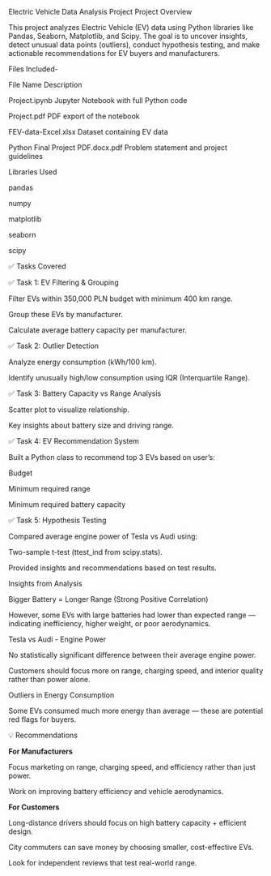 Electric Vehicle Data Analysis Project
Project Overview 

This project analyzes Electric Vehicle (EV) data using Python libraries like Pandas, Seaborn, Matplotlib, and Scipy. The goal is to uncover insights, detect unusual data points (outliers), conduct hypothesis testing, and make actionable recommendations for EV buyers and manufacturers.

Files Included-

File Name	Description

Project.ipynb	Jupyter Notebook with full Python code

Project.pdf	PDF export of the notebook

FEV-data-Excel.xlsx	Dataset containing EV data

Python Final Project PDF.docx.pdf	Problem statement and project guidelines

Libraries Used

pandas

numpy

matplotlib

seaborn

scipy

✅ Tasks Covered

✅ Task 1: EV Filtering & Grouping

Filter EVs within 350,000 PLN budget with minimum 400 km range.

Group these EVs by manufacturer.

Calculate average battery capacity per manufacturer.

✅ Task 2: Outlier Detection

Analyze energy consumption (kWh/100 km).

Identify unusually high/low consumption using IQR (Interquartile Range).

✅ Task 3: Battery Capacity vs Range Analysis

Scatter plot to visualize relationship.

Key insights about battery size and driving range.

✅ Task 4: EV Recommendation System

Built a Python class to recommend top 3 EVs based on user’s:

Budget

Minimum required range

Minimum required battery capacity

✅ Task 5: Hypothesis Testing

Compared average engine power of Tesla vs Audi using:

Two-sample t-test (ttest_ind from scipy.stats).

Provided insights and recommendations based on test results.

Insights from Analysis

 Bigger Battery = Longer Range (Strong Positive Correlation)

 However, some EVs with large batteries had lower than expected range — indicating inefficiency, higher weight, or poor aerodynamics.


 Tesla vs Audi - Engine Power

No statistically significant difference between their average engine power.

Customers should focus more on range, charging speed, and interior quality rather than power alone.

 Outliers in Energy Consumption


Some EVs consumed much more energy than average — these are potential red flags for buyers.

💡 Recommendations

**For Manufacturers**

Focus marketing on range, charging speed, and efficiency rather than just power.

Work on improving battery efficiency and vehicle aerodynamics.

**For Customers**

Long-distance drivers should focus on high battery capacity + efficient design.

City commuters can save money by choosing smaller, cost-effective EVs.

Look for independent reviews that test real-world range.

